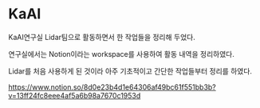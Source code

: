 # KaAI
KaAI연구실 Lidar팀으로 활동하면서 한 작업들을 정리해 두었다. 

연구실에서는 Notion이라는 workspace를 사용하여 활동 내역을 정리하였다.

Lidar를 처음 사용하게 된 것이라 아주 기초적이고 간단한 작업들부터 정리를 하였다.

https://www.notion.so/8d0e23b4d1e64306af49bc61f551bb3b?v=13ff24fc8eee4af5a6b98a7670c1953d
